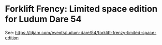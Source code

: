 # Forklift Frency: Limited space edition for Ludum Dare 54

See: https://ldjam.com/events/ludum-dare/54/forklift-frenzy-limited-space-edition